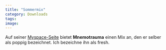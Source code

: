 ```yaml
---
title: "Sommermix"
category: Downloads
tags: 
image: 
---
```


Auf seiner [Myspace-Seite](http://www.myspace.com/mnemotrauma) bietet **Mnemotrauma** einen Mix an, den er selber als poppig bezeichnet. Ich bezeichne ihn als fresh.